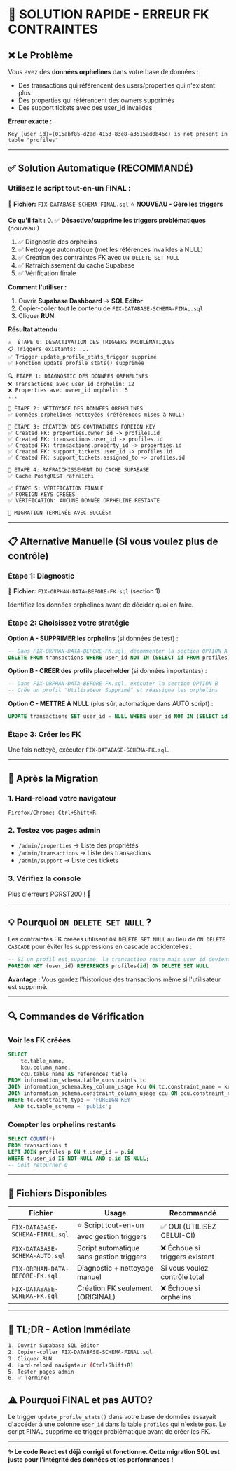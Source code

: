 # 🚨 SOLUTION RAPIDE - ERREUR FK CONTRAINTES

## ❌ Le Problème

Vous avez des **données orphelines** dans votre base de données :
- Des transactions qui référencent des users/properties qui n'existent plus
- Des properties qui référencent des owners supprimés
- Des support tickets avec des user_id invalides

**Erreur exacte :**
```
Key (user_id)=(015abf85-d2ad-4153-83e8-a3515ad0b46c) is not present in table "profiles"
```

---

## ✅ Solution Automatique (RECOMMANDÉ)

### Utilisez le script tout-en-un FINAL :

**📂 Fichier:** `FIX-DATABASE-SCHEMA-FINAL.sql` ⭐ **NOUVEAU - Gère les triggers**

**Ce qu'il fait :**
0. ✅ **Désactive/supprime les triggers problématiques** (nouveau!)
1. ✅ Diagnostic des orphelins
2. ✅ Nettoyage automatique (met les références invalides à NULL)
3. ✅ Création des contraintes FK avec `ON DELETE SET NULL`
4. ✅ Rafraîchissement du cache Supabase
5. ✅ Vérification finale

**Comment l'utiliser :**
1. Ouvrir **Supabase Dashboard** → **SQL Editor**
2. Copier-coller tout le contenu de `FIX-DATABASE-SCHEMA-FINAL.sql`
3. Cliquer **RUN**

**Résultat attendu :**
```
⚠️  ÉTAPE 0: DÉSACTIVATION DES TRIGGERS PROBLÉMATIQUES
📋 Triggers existants: ...
✅ Trigger update_profile_stats_trigger supprimé
✅ Fonction update_profile_stats() supprimée

🔍 ÉTAPE 1: DIAGNOSTIC DES DONNÉES ORPHELINES
❌ Transactions avec user_id orphelin: 12
❌ Properties avec owner_id orphelin: 5
...

🧹 ÉTAPE 2: NETTOYAGE DES DONNÉES ORPHELINES
✅ Données orphelines nettoyées (références mises à NULL)

🔗 ÉTAPE 3: CRÉATION DES CONTRAINTES FOREIGN KEY
✅ Created FK: properties.owner_id -> profiles.id
✅ Created FK: transactions.user_id -> profiles.id
✅ Created FK: transactions.property_id -> properties.id
✅ Created FK: support_tickets.user_id -> profiles.id
✅ Created FK: support_tickets.assigned_to -> profiles.id

🔄 ÉTAPE 4: RAFRAÎCHISSEMENT DU CACHE SUPABASE
✅ Cache PostgREST rafraîchi

✅ ÉTAPE 5: VÉRIFICATION FINALE
✅ FOREIGN KEYS CRÉÉES
✅ VÉRIFICATION: AUCUNE DONNÉE ORPHELINE RESTANTE

🎉 MIGRATION TERMINÉE AVEC SUCCÈS!
```

---

## 📋 Alternative Manuelle (Si vous voulez plus de contrôle)

### Étape 1: Diagnostic
**📂 Fichier:** `FIX-ORPHAN-DATA-BEFORE-FK.sql` (section 1)

Identifiez les données orphelines avant de décider quoi en faire.

### Étape 2: Choisissez votre stratégie

**Option A - SUPPRIMER les orphelins** (si données de test) :
```sql
-- Dans FIX-ORPHAN-DATA-BEFORE-FK.sql, décommenter la section OPTION A
DELETE FROM transactions WHERE user_id NOT IN (SELECT id FROM profiles);
```

**Option B - CRÉER des profils placeholder** (si données importantes) :
```sql
-- Dans FIX-ORPHAN-DATA-BEFORE-FK.sql, exécuter la section OPTION B
-- Crée un profil "Utilisateur Supprimé" et réassigne les orphelins
```

**Option C - METTRE À NULL** (plus sûr, automatique dans AUTO script) :
```sql
UPDATE transactions SET user_id = NULL WHERE user_id NOT IN (SELECT id FROM profiles);
```

### Étape 3: Créer les FK
Une fois nettoyé, exécuter `FIX-DATABASE-SCHEMA-FK.sql`.

---

## 🎯 Après la Migration

### 1. Hard-reload votre navigateur
```
Firefox/Chrome: Ctrl+Shift+R
```

### 2. Testez vos pages admin
- `/admin/properties` → Liste des propriétés
- `/admin/transactions` → Liste des transactions
- `/admin/support` → Liste des tickets

### 3. Vérifiez la console
Plus d'erreurs PGRST200 ! 🎉

---

## 💡 Pourquoi `ON DELETE SET NULL` ?

Les contraintes FK créées utilisent `ON DELETE SET NULL` au lieu de `ON DELETE CASCADE` pour éviter les suppressions en cascade accidentelles :

```sql
-- Si un profil est supprimé, la transaction reste mais user_id devient NULL
FOREIGN KEY (user_id) REFERENCES profiles(id) ON DELETE SET NULL
```

**Avantage :** Vous gardez l'historique des transactions même si l'utilisateur est supprimé.

---

## 🔍 Commandes de Vérification

### Voir les FK créées
```sql
SELECT 
    tc.table_name, 
    kcu.column_name,
    ccu.table_name AS references_table
FROM information_schema.table_constraints tc
JOIN information_schema.key_column_usage kcu ON tc.constraint_name = kcu.constraint_name
JOIN information_schema.constraint_column_usage ccu ON ccu.constraint_name = tc.constraint_name
WHERE tc.constraint_type = 'FOREIGN KEY' 
  AND tc.table_schema = 'public';
```

### Compter les orphelins restants
```sql
SELECT COUNT(*) 
FROM transactions t
LEFT JOIN profiles p ON t.user_id = p.id
WHERE t.user_id IS NOT NULL AND p.id IS NULL;
-- Doit retourner 0
```

---

## 📂 Fichiers Disponibles

| Fichier | Usage | Recommandé |
|---------|-------|------------|
| `FIX-DATABASE-SCHEMA-FINAL.sql` | ⭐ Script tout-en-un avec gestion triggers | ✅ OUI (UTILISEZ CELUI-CI) |
| `FIX-DATABASE-SCHEMA-AUTO.sql` | Script automatique sans gestion triggers | ❌ Échoue si triggers existent |
| `FIX-ORPHAN-DATA-BEFORE-FK.sql` | Diagnostic + nettoyage manuel | Si vous voulez contrôle total |
| `FIX-DATABASE-SCHEMA-FK.sql` | Création FK seulement (ORIGINAL) | ❌ Échoue si orphelins |

---

## 🚀 TL;DR - Action Immédiate

```bash
1. Ouvrir Supabase SQL Editor
2. Copier-coller FIX-DATABASE-SCHEMA-FINAL.sql
3. Cliquer RUN
4. Hard-reload navigateur (Ctrl+Shift+R)
5. Tester pages admin
6. ✅ Terminé!
```

## ⚠️ Pourquoi FINAL et pas AUTO?

Le trigger `update_profile_stats()` dans votre base de données essayait d'accéder à une colonne `user_id` dans la table `profiles` qui n'existe pas. Le script FINAL supprime ce trigger problématique avant de créer les FK.

---

**✨ Le code React est déjà corrigé et fonctionne. Cette migration SQL est juste pour l'intégrité des données et les performances !**
